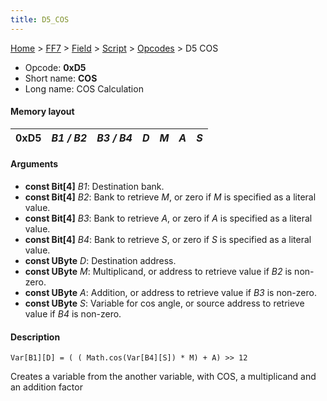 ```yaml
---
title: D5_COS
---
```


[Home](../../../../index.md) > [FF7](../../../../FF7.md) > [Field](../../../Field.md) > [Script](../../Script.md) > [Opcodes](../Opcodes.md) > D5 COS

-   Opcode: **0xD5**
-   Short name: **COS**
-   Long name: COS Calculation

#### Memory layout

| 0xD5 | *B1 / B2* | *B3 / B4* | *D* | *M* | *A* | *S* |
|------|-----------|-----------|-----|-----|-----|-----|

#### Arguments

-   **const Bit\[4\]** *B1*: Destination bank.
-   **const Bit\[4\]** *B2*: Bank to retrieve *M*, or zero if *M* is specified as a literal value.
-   **const Bit\[4\]** *B3*: Bank to retrieve *A*, or zero if *A* is specified as a literal value.
-   **const Bit\[4\]** *B4*: Bank to retrieve *S*, or zero if *S* is specified as a literal value.
-   **const UByte** *D*: Destination address.
-   **const UByte** *M*: Multiplicand, or address to retrieve value if *B2* is non-zero.
-   **const UByte** *A*: Addition, or address to retrieve value if *B3* is non-zero.
-   **const UByte** *S*: Variable for cos angle, or source address to retrieve value if *B4* is non-zero.

#### Description

`Var[B1][D] = ( ( Math.cos(Var[B4][S]) * M) + A) >> 12`

Creates a variable from the another variable, with COS, a multiplicand and an addition factor
